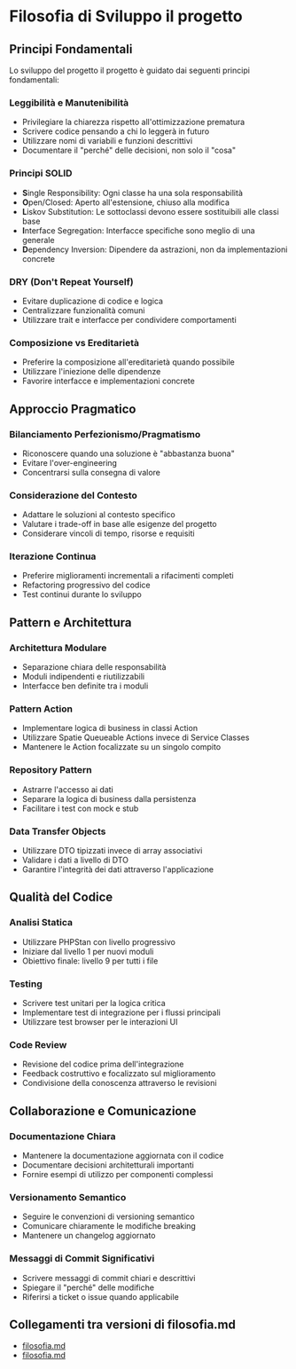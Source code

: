 # Filosofia di Sviluppo il progetto

## Principi Fondamentali

Lo sviluppo del progetto il progetto è guidato dai seguenti principi fondamentali:

### Leggibilità e Manutenibilità

- Privilegiare la chiarezza rispetto all'ottimizzazione prematura
- Scrivere codice pensando a chi lo leggerà in futuro
- Utilizzare nomi di variabili e funzioni descrittivi
- Documentare il "perché" delle decisioni, non solo il "cosa"

### Principi SOLID

- **S**ingle Responsibility: Ogni classe ha una sola responsabilità
- **O**pen/Closed: Aperto all'estensione, chiuso alla modifica
- **L**iskov Substitution: Le sottoclassi devono essere sostituibili alle classi base
- **I**nterface Segregation: Interfacce specifiche sono meglio di una generale
- **D**ependency Inversion: Dipendere da astrazioni, non da implementazioni concrete

### DRY (Don't Repeat Yourself)

- Evitare duplicazione di codice e logica
- Centralizzare funzionalità comuni
- Utilizzare trait e interfacce per condividere comportamenti

### Composizione vs Ereditarietà

- Preferire la composizione all'ereditarietà quando possibile
- Utilizzare l'iniezione delle dipendenze
- Favorire interfacce e implementazioni concrete

## Approccio Pragmatico

### Bilanciamento Perfezionismo/Pragmatismo

- Riconoscere quando una soluzione è "abbastanza buona"
- Evitare l'over-engineering
- Concentrarsi sulla consegna di valore

### Considerazione del Contesto

- Adattare le soluzioni al contesto specifico
- Valutare i trade-off in base alle esigenze del progetto
- Considerare vincoli di tempo, risorse e requisiti

### Iterazione Continua

- Preferire miglioramenti incrementali a rifacimenti completi
- Refactoring progressivo del codice
- Test continui durante lo sviluppo

## Pattern e Architettura

### Architettura Modulare

- Separazione chiara delle responsabilità
- Moduli indipendenti e riutilizzabili
- Interfacce ben definite tra i moduli

### Pattern Action

- Implementare logica di business in classi Action
- Utilizzare Spatie Queueable Actions invece di Service Classes
- Mantenere le Action focalizzate su un singolo compito

### Repository Pattern

- Astrarre l'accesso ai dati
- Separare la logica di business dalla persistenza
- Facilitare i test con mock e stub

### Data Transfer Objects

- Utilizzare DTO tipizzati invece di array associativi
- Validare i dati a livello di DTO
- Garantire l'integrità dei dati attraverso l'applicazione

## Qualità del Codice

### Analisi Statica

- Utilizzare PHPStan con livello progressivo
- Iniziare dal livello 1 per nuovi moduli
- Obiettivo finale: livello 9 per tutti i file

### Testing

- Scrivere test unitari per la logica critica
- Implementare test di integrazione per i flussi principali
- Utilizzare test browser per le interazioni UI

### Code Review

- Revisione del codice prima dell'integrazione
- Feedback costruttivo e focalizzato sul miglioramento
- Condivisione della conoscenza attraverso le revisioni

## Collaborazione e Comunicazione

### Documentazione Chiara

- Mantenere la documentazione aggiornata con il codice
- Documentare decisioni architetturali importanti
- Fornire esempi di utilizzo per componenti complessi

### Versionamento Semantico

- Seguire le convenzioni di versioning semantico
- Comunicare chiaramente le modifiche breaking
- Mantenere un changelog aggiornato

### Messaggi di Commit Significativi

- Scrivere messaggi di commit chiari e descrittivi
- Spiegare il "perché" delle modifiche
- Riferirsi a ticket o issue quando applicabile

## Collegamenti tra versioni di filosofia.md
* [filosofia.md](docs/filosofia.md)
* [filosofia.md](../../../Xot/docs/development/filosofia.md)

